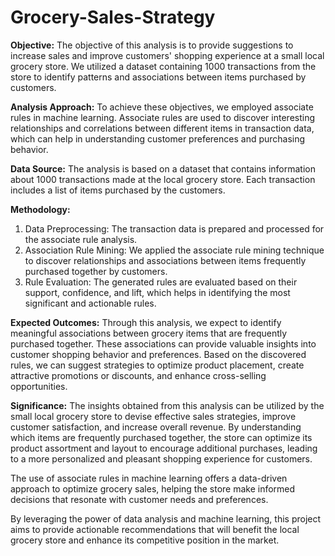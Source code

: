 # Grocery-Sales-Strategy

**Objective:** The objective of this analysis is to provide suggestions to increase sales and improve customers' shopping experience at a small local grocery store. We utilized a dataset containing 1000 transactions from the store to identify patterns and associations between items purchased by customers.

**Analysis Approach:** To achieve these objectives, we employed associate rules in machine learning. Associate rules are used to discover interesting relationships and correlations between different items in transaction data, which can help in understanding customer preferences and purchasing behavior.

**Data Source:** The analysis is based on a dataset that contains information about 1000 transactions made at the local grocery store. Each transaction includes a list of items purchased by the customers.

**Methodology:**
1. Data Preprocessing: The transaction data is prepared and processed for the associate rule analysis.
2. Association Rule Mining: We applied the associate rule mining technique to discover relationships and associations between items frequently purchased together by customers.
3. Rule Evaluation: The generated rules are evaluated based on their support, confidence, and lift, which helps in identifying the most significant and actionable rules.

**Expected Outcomes:** Through this analysis, we expect to identify meaningful associations between grocery items that are frequently purchased together. These associations can provide valuable insights into customer shopping behavior and preferences. Based on the discovered rules, we can suggest strategies to optimize product placement, create attractive promotions or discounts, and enhance cross-selling opportunities.

**Significance:** The insights obtained from this analysis can be utilized by the small local grocery store to devise effective sales strategies, improve customer satisfaction, and increase overall revenue. By understanding which items are frequently purchased together, the store can optimize its product assortment and layout to encourage additional purchases, leading to a more personalized and pleasant shopping experience for customers.

The use of associate rules in machine learning offers a data-driven approach to optimize grocery sales, helping the store make informed decisions that resonate with customer needs and preferences.

By leveraging the power of data analysis and machine learning, this project aims to provide actionable recommendations that will benefit the local grocery store and enhance its competitive position in the market.
